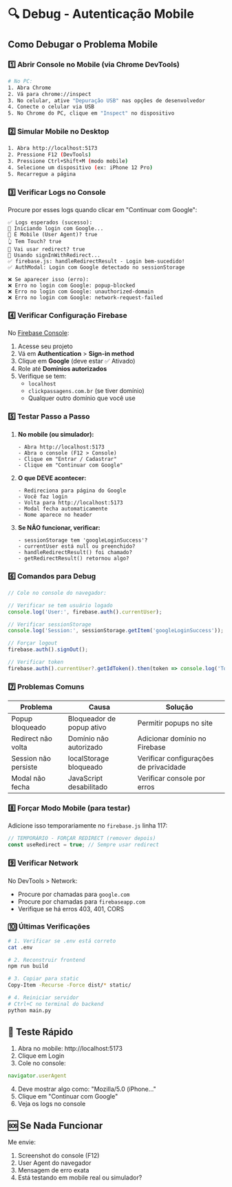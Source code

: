 # 🔍 Debug - Autenticação Mobile

## Como Debugar o Problema Mobile

### 1️⃣ Abrir Console no Mobile (via Chrome DevTools)

```bash
# No PC:
1. Abra Chrome
2. Vá para chrome://inspect
3. No celular, ative "Depuração USB" nas opções de desenvolvedor
4. Conecte o celular via USB
5. No Chrome do PC, clique em "Inspect" no dispositivo
```

### 2️⃣ Simular Mobile no Desktop

```bash
1. Abra http://localhost:5173
2. Pressione F12 (DevTools)
3. Pressione Ctrl+Shift+M (modo mobile)
4. Selecione um dispositivo (ex: iPhone 12 Pro)
5. Recarregue a página
```

### 3️⃣ Verificar Logs no Console

Procure por esses logs quando clicar em "Continuar com Google":

```
✅ Logs esperados (sucesso):
🔵 Iniciando login com Google...
📱 É Mobile (User Agent)? true
👆 Tem Touch? true
🔀 Vai usar redirect? true
🔄 Usando signInWithRedirect...
✅ firebase.js: handleRedirectResult - Login bem-sucedido!
✅ AuthModal: Login com Google detectado no sessionStorage
```

```
❌ Se aparecer isso (erro):
❌ Erro no login com Google: popup-blocked
❌ Erro no login com Google: unauthorized-domain
❌ Erro no login com Google: network-request-failed
```

### 4️⃣ Verificar Configuração Firebase

No [Firebase Console](https://console.firebase.google.com):

1. Acesse seu projeto
2. Vá em **Authentication** > **Sign-in method**
3. Clique em **Google** (deve estar ✅ Ativado)
4. Role até **Domínios autorizados**
5. Verifique se tem:
   - `localhost`
   - `clickpassagens.com.br` (se tiver domínio)
   - Qualquer outro domínio que você use

### 5️⃣ Testar Passo a Passo

1. **No mobile (ou simulador):**
   ```
   - Abra http://localhost:5173
   - Abra o console (F12 > Console)
   - Clique em "Entrar / Cadastrar"
   - Clique em "Continuar com Google"
   ```

2. **O que DEVE acontecer:**
   ```
   - Redireciona para página do Google
   - Você faz login
   - Volta para http://localhost:5173
   - Modal fecha automaticamente
   - Nome aparece no header
   ```

3. **Se NÃO funcionar, verificar:**
   ```
   - sessionStorage tem 'googleLoginSuccess'?
   - currentUser está null ou preenchido?
   - handleRedirectResult() foi chamado?
   - getRedirectResult() retornou algo?
   ```

### 6️⃣ Comandos para Debug

```javascript
// Cole no console do navegador:

// Verificar se tem usuário logado
console.log('User:', firebase.auth().currentUser);

// Verificar sessionStorage
console.log('Session:', sessionStorage.getItem('googleLoginSuccess'));

// Forçar logout
firebase.auth().signOut();

// Verificar token
firebase.auth().currentUser?.getIdToken().then(token => console.log('Token:', token));
```

### 7️⃣ Problemas Comuns

| Problema | Causa | Solução |
|----------|-------|---------|
| Popup bloqueado | Bloqueador de popup ativo | Permitir popups no site |
| Redirect não volta | Domínio não autorizado | Adicionar domínio no Firebase |
| Session não persiste | localStorage bloqueado | Verificar configurações de privacidade |
| Modal não fecha | JavaScript desabilitado | Verificar console por erros |

### 8️⃣ Forçar Modo Mobile (para testar)

Adicione isso temporariamente no `firebase.js` linha 117:

```javascript
// TEMPORÁRIO - FORÇAR REDIRECT (remover depois)
const useRedirect = true; // Sempre usar redirect
```

### 9️⃣ Verificar Network

No DevTools > Network:
- Procure por chamadas para `google.com`
- Procure por chamadas para `firebaseapp.com`
- Verifique se há erros 403, 401, CORS

### 🔟 Últimas Verificações

```bash
# 1. Verificar se .env está correto
cat .env

# 2. Reconstruir frontend
npm run build

# 3. Copiar para static
Copy-Item -Recurse -Force dist/* static/

# 4. Reiniciar servidor
# Ctrl+C no terminal do backend
python main.py
```

## 📱 Teste Rápido

1. Abra no mobile: http://localhost:5173
2. Clique em Login
3. Cole no console:
```javascript
navigator.userAgent
```
4. Deve mostrar algo como: "Mozilla/5.0 (iPhone..."
5. Clique em "Continuar com Google"
6. Veja os logs no console

## 🆘 Se Nada Funcionar

Me envie:
1. Screenshot do console (F12)
2. User Agent do navegador
3. Mensagem de erro exata
4. Está testando em mobile real ou simulador?

